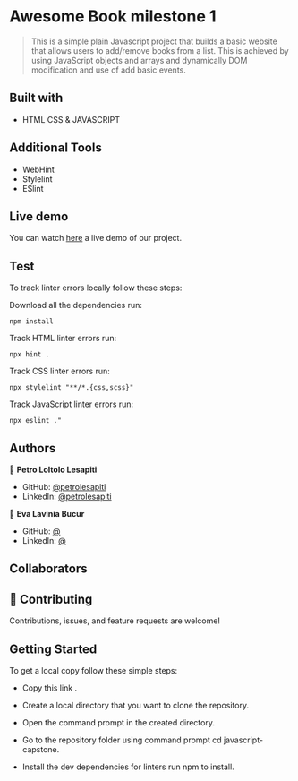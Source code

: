 # Awesome Book milestone 1

> This is a simple plain Javascript project that builds a basic website that allows users to add/remove books from a list. This is achieved by using JavaScript objects and arrays and dynamically DOM modification and use of add basic events.

## Built with

- HTML CSS & JAVASCRIPT

## Additional Tools

- WebHint
- Stylelint
- ESlint

## Live demo

You can watch [here](https://bucureva87.github.io/awesome-books/) a live demo of our project.

## Test

To track linter errors locally follow these steps:

Download all the dependencies run:

```
npm install
```

Track HTML linter errors run:

```
npx hint .
```

Track CSS linter errors run:

```
npx stylelint "**/*.{css,scss}"
```

Track JavaScript linter errors run:

```
npx eslint ."
```

## Authors

👤 **Petro Loltolo Lesapiti**

- GitHub: [@petrolesapiti](https://github.com/Loltolo-Lesapiti)
- LinkedIn: [@petrolesapiti](https://www.linkedin.com/in/petrolesapitiloltolo/)

👤 **Eva Lavinia Bucur**

- GitHub: [@](https://github.com/)
- LinkedIn: [@](https://www.linkedin.com//)

## Collaborators

## 🤝 Contributing

Contributions, issues, and feature requests are welcome!

## Getting Started

To get a local copy follow these simple steps:

- Copy this link .

- Create a local directory that you want to clone the repository.

- Open the command prompt in the created directory.

- Go to the repository folder using command prompt cd javascript-capstone.

- Install the dev dependencies for linters run npm to install.
